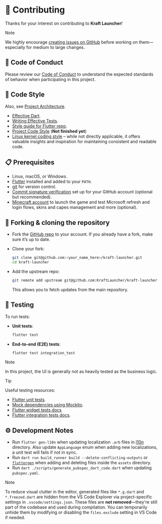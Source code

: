 # 🌱 Contributing

Thanks for your interest on contributing to **Kraft Launcher**!

> [!NOTE]  
> We highly encourage [creating issues on GitHub](https://github.com/KraftLauncher/kraft-launcher/issues/new) before working on them—especially for medium to large changes.

## 📜 Code of Conduct

Please review our [Code of Conduct](./CODE_OF_CONDUCT.md) to understand the expected standards of behavior when participating in this project.

## 🎨 Code Style

Also, see [Project Architecture](./docs/ARCHITECTURE.md).

- [Effective Dart](https://dart.dev/effective-dart).
- [Writing Effective Tests](https://github.com/flutter/flutter/blob/master/docs/contributing/testing/Writing-Effective-Tests.md).
- [Style guide for Flutter repo](https://github.com/flutter/flutter/blob/master/docs/contributing/Style-guide-for-Flutter-repo.md).
- [Project Code Style](docs/CODE_STYLE.md) (**Not finished yet**)
- [Linux kernel coding style](https://www.kernel.org/doc/html/v4.10/process/coding-style.html) – while not directly applicable, it offers valuable insights and inspiration for maintaining consistent and readable code.

## 📋 Prerequisites

- Linux, macOS, or Windows.
- [Flutter](https://docs.flutter.dev/get-started/install) installed and added to your `PATH`.
- [git](https://git-scm.com/) for version control.
- [Commit signature verification](https://docs.github.com/en/authentication/managing-commit-signature-verification/about-commit-signature-verification) set up for your GitHub account (optional but recommended).
- [Minecraft account](https://www.minecraft.net/store/minecraft-deluxe-collection-pc) to launch the game and test Microsoft refresh and login flows, skins and capes management and more (optional).

## 🍴 Forking & cloning the repository

- Fork the [GitHub repo](https://github.com/KraftLauncher/kraft-launcher) to your account. If you already have a fork, make sure it’s up to date. 
* Clone your fork:

    ```bash
    git clone git@github.com:<your_name_here>/kraft-launcher.git
    cd kraft-launcher
    ```

* Add the upstream repo:

    ```bash
    git remote add upstream git@github.com:KraftLauncher/kraft-launcher.git
    ```

    This allows you to fetch updates from the main repository.

## 🧪 Testing

To run tests:

* **Unit tests**: 

    ```bash
    flutter test
    ```

* **End-to-end (E2E) tests**: 

    ```bash
    flutter test integration_test
    ```

> [!NOTE]
> In this project, the UI is generally not as heavily tested as the business logic.

> [!TIP]
>  Useful testing resources:
> - [Flutter unit tests](https://docs.flutter.dev/cookbook/testing/unit/introduction).
> - [Mock dependencies using Mockito](https://docs.flutter.dev/cookbook/testing/unit/mocking).
> - [Flutter widget tests docs](https://docs.flutter.dev/cookbook/testing/widget/introduction)
> - [Flutter integration tests docs](https://docs.flutter.dev/testing/integration-tests).

## ⚙️ Development Notes

- Run `flutter gen-l10n` when updating localization `.arb` files in [l10n](./l10n/) directory. Also update `AppLanguage` enum when adding new localizations, a unit test will fails if not in sync.
- Run `dart run build_runner build --delete-conflicting-outputs` or [`fluttergen`](https://pub.dev/packages/flutter_gen#usage) when adding and deleting files inside the `assets` directory.
- Run `dart ./scripts/generate_pubspec_dart_code.dart` when updating `pubspec.yaml`.

> [!NOTE]
> To reduce visual clutter in the editor, generated files like `*.g.dart` and `*.freezed.dart` are hidden from the VS Code Explorer via project-specific settings in `.vscode/settings.json`. These files are **not removed**—they're still part of the codebase and used during compilation. You can temporarily unhide them by modifying or disabling the `files.exclude` setting in VS Code if needed.
